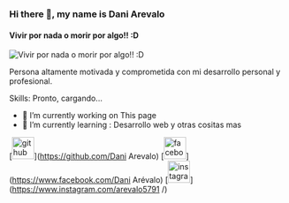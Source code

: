 ### Hi there 👋, my name is Dani Arevalo
#### Vivir por nada o morir por algo!! :D
![Vivir por nada o morir por algo!! :D](https://encrypted-tbn0.gstatic.com/images?q=tbn:ANd9GcSVZ-qjIeBRkKJc6z7AWOSNnztg-ZQY0lRO5w&s)

Persona altamente motivada y comprometida con mi
desarrollo personal y profesional. 

Skills: Pronto, cargando...

- 🔭 I’m currently working on This page 
- 🌱 I’m currently learning : Desarrollo web y otras cositas mas 


[<img src='https://cdn.jsdelivr.net/npm/simple-icons@3.0.1/icons/github.svg' alt='github' height='40'>](https://github.com/Dani Arevalo)  [<img src='https://cdn.jsdelivr.net/npm/simple-icons@3.0.1/icons/facebook.svg' alt='facebook' height='40'>](https://www.facebook.com/Dani Arévalo)  [<img src='https://cdn.jsdelivr.net/npm/simple-icons@3.0.1/icons/instagram.svg' alt='instagram' height='40'>](https://www.instagram.com/arevalo5791 /)  

